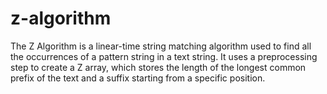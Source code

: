 # z-algorithm
The Z Algorithm is a linear-time string matching algorithm used to find all the occurrences of a pattern string in a text string. It uses a preprocessing step to create a Z array, which stores the length of the longest common prefix of the text and a suffix starting from a specific position. 
